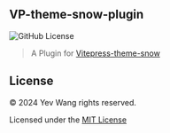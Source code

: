 ## VP-theme-snow-plugin

![GitHub License](https://img.shields.io/github/license/wangyewei/vp-theme-snow-plugin)

> A Plugin for [Vitepress-theme-snow](https://github.com/wangyewei/vitepress-theme-snow)

## License

&copy; 2024 Yev Wang rights reserved.

Licensed under the [MIT License](https://github.com/wangyewei/vp-theme-snow-plugin/blob/main/LICENSE)
